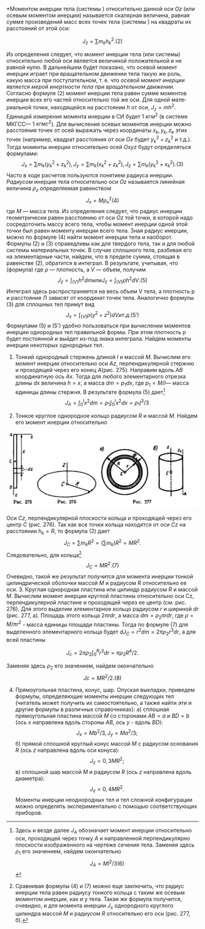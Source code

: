 *Моментом инерции тела (системы ) относительно данной оси $Oz$ (или осевым моментом инерции) называется скалярная величина, равная сумме произведений масс всех точек тела (системы ) на квад­раты их расстояний от этой оси:

$$J_z=\sum m_kh_k^2. (2)$$

Из определения следует, что момент инерции тела (или системы)
относительно любой оси является величиной положительной и не равной нулю. В дальнейшем будет показано, что осевой момент инерции играет при вращательном движении тела такую же роль, какую масса при поступательном, т. е. что *осевой момент инерции является мерой инертности тела при вращательном движении.*
Согласно формуле (2) момент инерции тела равен сумме моментов инерции всех его частей относительно той же оси. Для одной мате­риальной точки, находящейся на расстоянии $h$ от оси, $J_z=mh^2.$ Единицей измерения момента инерции в СИ будет 1 $кг м^2$ (в системе МКГСС— 1 $кгм с^2$).
Для вычисления осевых моментов инерции можно расстояния точек от осей выражать через координаты $x_k , y_k, z_k$ этих точек (на­пример, квадрат расстояния от оси $Ox$ будет $y_k^2+ z_k^2$ и т.д.). Тогда моменты инерции относительно осей $Oxyz$ будут определяться формулами: 
$$J_x=\sum m_k(y_k^2+ z_k^2) , J_y=\sum m_k(x_k^2+ z_k^2) , J_z=\sum m_k(y_k^2+ x_k^2).  (3)$$
Часто в ходе расчетов пользуются понятием радиуса инерции. *Радиусом* инерции тела относительно оси $Oz$ называется линейная величина $\rho_z$ определяемая равенством
$$J_x=M\rho_x^2    (4)$$
где $М$ — масса тела. Из определения следует, что радиус инерции геометрически равен расстоянию от оси $Oz$ той точки, в которой надо сосредоточить массу всего тела, чтобы момент инерции одной этой точки был равен моменту инерции всего тела.
Зная радиус инерции, можно по формуле (4) найти момент инерции тела и наоборот.
Формулы (2) и (3) справедливы как для твердого тела, так и для любой системы материальных точек. В случае сплошного тела, раз­бивая его на элементарные части, найдем, что в пределе сумма, стоя­щая  в равенстве (2), обратится в интеграл. В результате, учитывая,
что (формула)
где $\rho$ — плотность, а $V$ — объем, получим
$$J_z=\int_{(V)}h^2dm  или  J_z=\int_{(V)}\rho h^2dV.    (5)$$
Интеграл здесь распространяется на весь объем V тела, а плотность р и расстояние Л зависят от координат точек тела. Аналогично фор­мулы (3) для сплошных тел примут вид
$$J_x=\int_{(V)}\rho (y^2+z^2)dV  и т.д.       (5')$$
Формулами (5) и (5') удобно пользоваться при вычислении мо­ментов инерции однородных тел правильной формы. При этом плот­ность р будет постоянной и выйдет из-под знака интеграла.
Найдем моменты инерции некоторых однородных тел.
1. Тонкий однородный стержень длиной $l$ и массой $М$. Вычислим его момент инерции относительно оси $Az$, перпендикулярной стержню и проходящей через его конец $A$(рис. 275). Направим вдоль $AB$ координатную ось $Ax$. Тогда для любого эле­ментарного отрезка длины $dx$ величина $h=x$, а масса $dm=p_1dx$, где $p_1=M/l$— масса единицы длины стержня. В результате формула  (5) дает[^1]
$$J_A=\int_0^lx^2dm=\rho_1\int_0^lx^2dx=\rho_1l^3/3$$
[^1]: Здесь и везде далее $J_A$ обозначает момент инерции относительно оси, проходящей через точку $A$ и направленной перпендикулярно плоскости изображенного на чертеже сечения тела.
Заменяя здесь $\rho_1$ его значением, найдем окончательно
$$J_A=Ml^2/3       (6)$$
2. Тонкое круглое однородное кольцо радиусом $R$ и массой $M$. Найдем его момент инерции относительно

<img src="https://raw.githubusercontent.com/difdifdif/teor_mex/main/image/2.jpg" width="720" height="avto">

Оси $Cz$, перпендикулярной плоскости кольца и проходящей через его центр $С$ (рис. 276). Так как все точки кольца находятся от оси $Cz$ на расстоянии $h_k =R$, то формула (2) дает
$$J_C=\sum m_kR^2=(\sum m_k)R^2=MR^2.$$
Следовательно, для кольца[^2]
$$J_C=MR^2.   (7)$$
Очевидно, такой же результат получится для момента инерции тонкой цилиндрической оболочки массой $М$ и радиусом $R$ относительно ее оси.
3. Круглая однородная пластина или цилиндр радиусом $R$ и массой $М$. Вычислим момент инерции круглой пластины относительно оси Cz, перпендикулярной пластине и проходящей через ее центр (см. рис. 276). Для этого выделим элементарное кольцо радиусом $r$ и шириной $dr$ (рис. 277, а). Площадь этого кольца $2\pi r dr$, а масса $dm=\rho_2\pi rdr$, где $\rho =M/\pi r^2$ - масса единицы площади пластины. Тогда по формуле (7) для выделенного элементарного кольца будет $dJ_C=r^2dm=2\pi \rho_2r^3dr$, a для всей пластины

$$J_c=2\pi\rho_2\int_0^R r^3dr =\pi\rho_2R^4/2 .$$

Заменяя здесь $\rho_2$ его значением, найдем окончательно
$$Jc=MR^2/2.     (8)$$
[^2]:Сравнивая формулы (4) и (7) можно еще заключить, что радиус инерции тела равен радиусу тонкого кольца с таким же осевым моментом инерции, как и у тела.
Такая же формула получится, очевидно, и для момента инерции $J_x$ однородного круглого цилиндра массой $М$ и радиусом $R$ относительно его оси (рис. 277, б).
4. Прямоугольная пластина, конус, шар. Опуская выкладки, приведем формулы, определяющие моменты инерции следующих тел (читатель может получить их самостоятельно, а также найти эти и другие формулы в различных справочниках):
a) сплошная прямоугольная пластина массой $М$ со сторонами $AB=а$ и $BD=b$ (ось $х$ направлена вдоль стороны $AВ$, ось $у$ - вдоль $BD$):
$$J_x=Mb^2/3,    J_y=Ma^2/3;$$
б) прямой сплошной круглый конус массой $М$ с радиусом основания $R$ (ось $z$ направлена вдоль оси конуса):
$$J_z=0,3MR^2;$$
в) сплошной шар массой $М$ и радиусом $R$ (ось $z$ направлена вдоль диаметра):
$$J_z=0,4MR^2.$$
Моменты инерции неоднородных тел и тел сложной конфигурации можно определять экспериментально с помощью соответствующих приборов.
